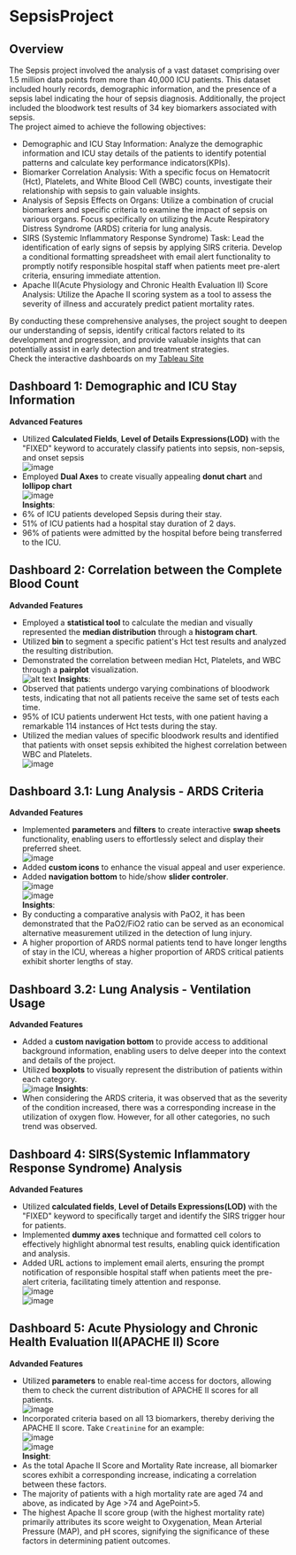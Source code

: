 # SepsisProject
## Overview  
The Sepsis project involved the analysis of a vast dataset comprising over 1.5 million data points from more than 40,000 ICU patients. This dataset included hourly records, demographic information, and the presence of a sepsis label indicating the hour of sepsis diagnosis. Additionally, the project included the bloodwork test results of 34 key biomarkers associated with sepsis.  
The project aimed to achieve the following objectives:
- Demographic and ICU Stay Information: Analyze the demographic information and ICU stay details of the patients to identify potential patterns and calculate key performance indicators(KPIs).  
- Biomarker Correlation Analysis: With a specific focus on Hematocrit (Hct), Platelets, and White Blood Cell (WBC) counts, investigate their relationship with sepsis to gain valuable insights. 
- Analysis of Sepsis Effects on Organs: Utilize a combination of crucial biomarkers and specific criteria to examine the impact of sepsis on various organs. Focus specifically on utilizing the Acute Respiratory Distress Syndrome (ARDS) criteria for lung analysis.  
- SIRS (Systemic Inflammatory Response Syndrome) Task: Lead the identification of early signs of sepsis by applying SIRS criteria. Develop a conditional formatting spreadsheet with email alert functionality to promptly notify responsible hospital staff when patients meet pre-alert criteria, ensuring immediate attention.    
- Apache II(Acute Physiology and Chronic Health Evaluation II) Score Analysis: Utilize the Apache II scoring system as a tool to assess the severity of illness and accurately predict patient mortality rates.  
  
By conducting these comprehensive analyses, the project sought to deepen our understanding of sepsis, identify critical factors related to its development and progression, and provide valuable insights that can potentially assist in early detection and treatment strategies.  
Check the interactive dashboards on my [Tableau Site](https://public.tableau.com/app/profile/xinchen)   

## Dashboard 1: Demographic and ICU Stay Information  
**Advanced Features**  
- Utilized **Calculated Fields**, **Level of Details Expressions(LOD)** with the "FIXED" keyword to accurately classify patients into sepsis, non-sepsis, and onset sepsis  
![image](https://github.com/chen8122/SepsisData_Tableau/assets/9794705/0bcd7e06-a4ca-49c9-8a4c-9b2e7cf9322c)  
- Employed **Dual Axes** to create visually appealing **donut chart** and **lollipop chart**  
![image](https://github.com/chen8122/SepsisData_Tableau/assets/9794705/66e8477d-6dab-467b-afdc-15b3e69cd80d)  
**Insights**:  
- 6% of ICU patients developed Sepsis during their stay.  
- 51% of ICU patients had a hospital stay duration of 2 days.  
- 96% of patients were admitted by the hospital before being transferred to the ICU.  

## Dashboard 2: Correlation between the Complete Blood Count  
**Advanded Features**  
- Employed a **statistical tool** to calculate the median and visually represented the **median distribution** through a **histogram chart**.  
- Utilized **bin** to  segment a specific patient's Hct test results and analyzed the resulting distribution.    
- Demonstrated the correlation between median Hct, Platelets, and WBC through a **pairplot** visualization.      
![alt text](https://github.com/chen8122/SepsisProject/blob/master/Sepsis2%20-%20Correlation%20between%20CBC%20biomarkers.png)
**Insights**:  
- Observed that patients undergo varying combinations of bloodwork tests, indicating that not all patients receive the same set of tests each time.  
- 95% of ICU patients underwent Hct tests, with one patient having a remarkable 114 instances of Hct tests during the stay.  
- Utilized the median values of specific bloodwork results and identified that patients with onset sepsis exhibited the highest correlation between WBC and Platelets.    
![image](https://github.com/chen8122/SepsisData_Tableau/assets/9794705/2afc7e99-519b-484d-9c25-21bae2bfed5a)  

## Dashboard 3.1: Lung Analysis - ARDS Criteria  
**Advanded Features**  
- Implemented **parameters** and **filters** to create interactive **swap sheets** functionality, enabling users to effortlessly select and display their preferred sheet.  
![image](https://github.com/chen8122/SepsisData_Tableau/assets/9794705/efc3f595-7775-463b-9516-910c397350b2)  
- Added **custom icons** to enhance the visual appeal and user experience.  
- Added **navigation bottom** to hide/show **slider controler**.  
![image](https://github.com/chen8122/SepsisData_Tableau/assets/9794705/c4f42327-f9f1-4c59-ad2a-1fbda9e921f8)    
![image](https://github.com/chen8122/SepsisData_Tableau/assets/9794705/4a878ec8-aabf-47a8-ac82-0bfcb52b98a0)  
**Insights**:  
- By conducting a comparative analysis with PaO2, it has been demonstrated that the PaO2/FiO2 ratio can be served as an economical alternative measurement utilized in the detection of lung injury.  
- A higher proportion of ARDS normal patients tend to have longer lengths of stay in the ICU, whereas a higher proportion of ARDS critical patients exhibit shorter lengths of stay.  

## Dashboard 3.2: Lung Analysis - Ventilation Usage  
**Advanded Features**  
- Added a **custom navigation bottom** to provide access to additional background information, enabling users to delve deeper into the context and details of the project.  
- Utilized **boxplots** to visually represent the distribution of patients within each category.  
![image](https://github.com/chen8122/SepsisData_Tableau/assets/9794705/72c94383-2017-473a-8fd8-1e8f322c77ae)
**Insights**:
- When considering the ARDS criteria, it was observed that as the severity of the condition increased, there was a corresponding increase in the utilization of oxygen flow. However, for all other categories, no such trend was observed.  

## Dashboard 4: SIRS(Systemic Inflammatory Response Syndrome) Analysis  
**Advanded Features**  
- Utilized **calculated fields**, **Level of Details Expressions(LOD)** with the "FIXED" keyword to specifically target and identify the SIRS trigger hour for patients.    
- Implemented **dummy axes** technique and formatted cell colors to effectively highlight abnormal test results, enabling quick identification and analysis.  
- Added URL actions to implement email alerts, ensuring the prompt notification of responsible hospital staff when patients meet the pre-alert criteria, facilitating timely attention and response.   
![image](https://github.com/chen8122/SepsisData_Tableau/assets/9794705/badbfcc7-cff1-4148-828d-32715470b8cf)  
![image](https://github.com/chen8122/SepsisData_Tableau/assets/9794705/f793236e-bb6d-455d-bb15-89e632eb9e95)  

## Dashboard 5: Acute Physiology and Chronic Health Evaluation II(APACHE II) Score  
**Advanded Features**  
- Utilized **parameters** to enable real-time access for doctors, allowing them to check the current distribution of APACHE II scores for all patients.  
![image](https://github.com/chen8122/SepsisData_Tableau/assets/9794705/27c2f7e6-e230-4d2f-9399-1e6f0137f14a)  
- Incorporated criteria based on all 13 biomarkers, thereby deriving the APACHE II score. Take `Creatinine` for an example:   
![image](https://github.com/chen8122/SepsisData_Tableau/assets/9794705/003dbd4e-a895-4feb-af6e-a823d1fbbad7)  
![image](https://github.com/chen8122/SepsisData_Tableau/assets/9794705/85815ed8-ec10-4a9e-b4d7-33aee1b4ea16)  
**Insight**:  
- As the total Apache II Score and Mortality Rate increase, all biomarker scores exhibit a corresponding increase, indicating a correlation between these factors.  
- The majority of patients with a high mortality rate are aged 74 and above, as indicated by Age >74 and AgePoint>5.  
- The highest Apache II score group (with the highest mortality rate) primarily attributes its score weight to Oxygenation, Mean Arterial Pressure (MAP), and pH scores, signifying the significance of these factors in determining patient outcomes.  


